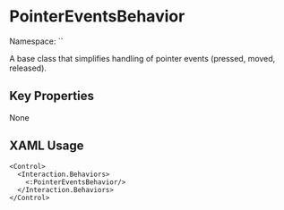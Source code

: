 # PointerEventsBehavior

Namespace: ``

A base class that simplifies handling of pointer events (pressed, moved, released).



## Key Properties
None

## XAML Usage
```xaml
<Control>
  <Interaction.Behaviors>
    <:PointerEventsBehavior/>
  </Interaction.Behaviors>
</Control>
```
